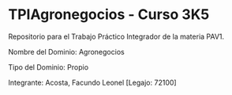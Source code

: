 # TPIAgronegocios - Curso 3K5
Repositorio para el Trabajo Práctico Integrador de la materia PAV1.

Nombre del Dominio: Agronegocios

Tipo del Dominio: Propio

Integrante: Acosta, Facundo Leonel [Legajo: 72100]
